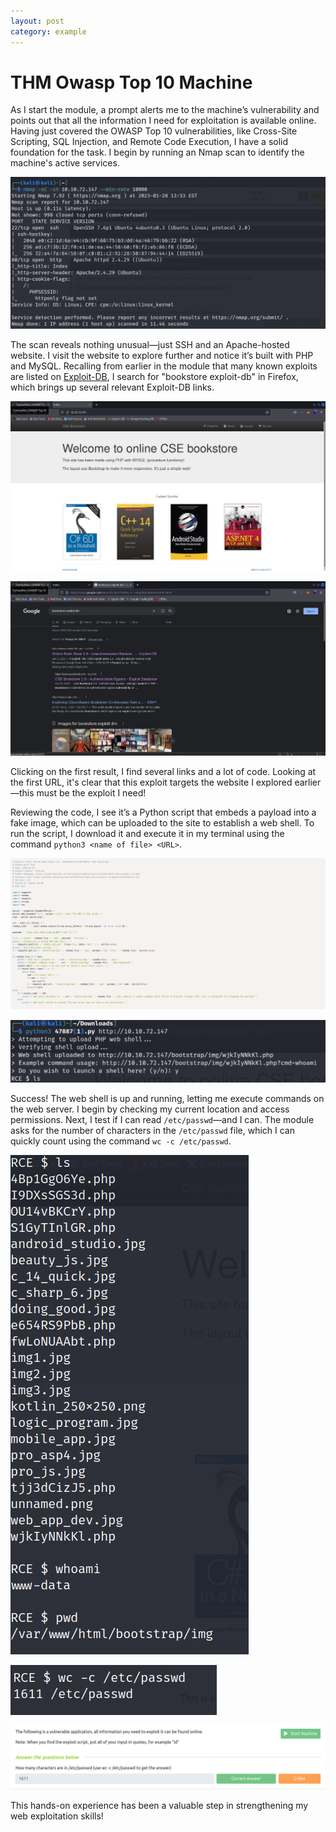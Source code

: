 ```yaml
---
layout: post
category: example
---
```


# THM Owasp Top 10 Machine

As I start the module, a prompt alerts me to the machine’s vulnerability and points out that all the information I need for exploitation is available online. Having just covered the OWASP Top 10 vulnerabilities, like Cross-Site Scripting, SQL Injection, and Remote Code Execution, I have a solid foundation for the task. I begin by running an Nmap scan to identify the machine's active services.

![Untitled](assets/images/owasp2.png)

The scan reveals nothing unusual—just SSH and an Apache-hosted website. I visit the website to explore further and notice it’s built with PHP and MySQL. Recalling from earlier in the module that many known exploits are listed on [Exploit-DB](https://www.exploit-db.com/), I search for "bookstore exploit-db" in Firefox, which brings up several relevant Exploit-DB links.

![Untitled](assets/images/owasp3.png)

![Untitled](assets/images/owasp4.png)

Clicking on the first result, I find several links and a lot of code. Looking at the first URL, it's clear that this exploit targets the website I explored earlier—this must be the exploit I need!

Reviewing the code, I see it’s a Python script that embeds a payload into a fake image, which can be uploaded to the site to establish a web shell. To run the script, I download it and execute it in my terminal using the command `python3 <name of file> <URL>`.

![Untitled](assets/images/owasp5.png)

![Untitled](assets/images/owasp6.png)

Success! The web shell is up and running, letting me execute commands on the web server. I begin by checking my current location and access permissions. Next, I test if I can read `/etc/passwd`—and I can. The module asks for the number of characters in the `/etc/passwd` file, which I can quickly count using the command `wc -c /etc/passwd`.

![Untitled](assets/images/owasp7.png)

![Untitled](assets/images/owasp8.png)

![Untitled](assets/images/owasp1.png)

This hands-on experience has been a valuable step in strengthening my web exploitation skills!